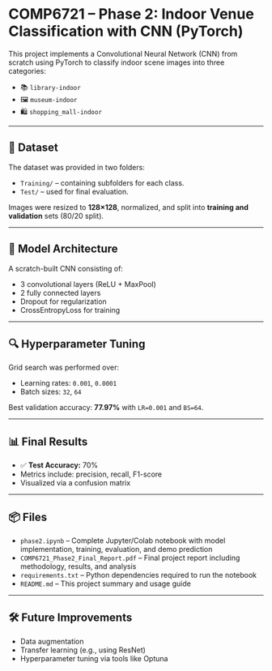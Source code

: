 # COMP6721 – Phase 2: Indoor Venue Classification with CNN (PyTorch)

This project implements a Convolutional Neural Network (CNN) from scratch using PyTorch to classify indoor scene images into three categories:

- 📚 `library-indoor`
- 🖼️ `museum-indoor`
- 🛍️ `shopping_mall-indoor`

---

## 📁 Dataset
The dataset was provided in two folders:
- `Training/` – containing subfolders for each class.
- `Test/` – used for final evaluation.

Images were resized to **128×128**, normalized, and split into **training and validation** sets (80/20 split).

---

## 🧠 Model Architecture
A scratch-built CNN consisting of:
- 3 convolutional layers (ReLU + MaxPool)
- 2 fully connected layers
- Dropout for regularization
- CrossEntropyLoss for training

---

## 🔍 Hyperparameter Tuning
Grid search was performed over:
- Learning rates: `0.001`, `0.0001`
- Batch sizes: `32`, `64`

Best validation accuracy: **77.97%** with `LR=0.001` and `BS=64`.

---

## 📊 Final Results
- ✅ **Test Accuracy:** 70%
- Metrics include: precision, recall, F1-score
- Visualized via a confusion matrix

---

## 📦 Files
- `phase2.ipynb` – Complete Jupyter/Colab notebook with model implementation, training, evaluation, and demo prediction
- `COMP6721_Phase2_Final_Report.pdf` – Final project report including methodology, results, and analysis
- `requirements.txt` – Python dependencies required to run the notebook
- `README.md` – This project summary and usage guide

---


## 🛠️ Future Improvements
- Data augmentation
- Transfer learning (e.g., using ResNet)
- Hyperparameter tuning via tools like Optuna

